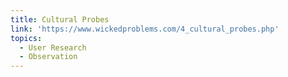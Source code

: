 ```yaml
---
title: Cultural Probes
link: 'https://www.wickedproblems.com/4_cultural_probes.php'
topics:
  - User Research
  - Observation
---
```

